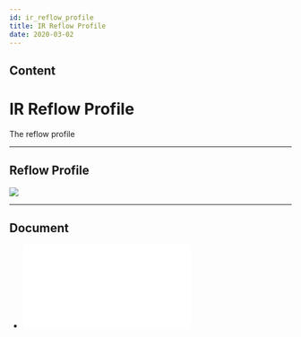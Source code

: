 ```yaml
---
id: ir_reflow_profile
title: IR Reflow Profile
date: 2020-03-02
---
```



## Content
# IR Reflow Profile

The reflow profile

-----

## Reflow Profile

![](/img/design_guide/ir_reflow_profile.png)

-----

## Document

* ![IR Reflow Profile -
English](/design_guide/irreflow/ir_reflow_profile.pdf)
